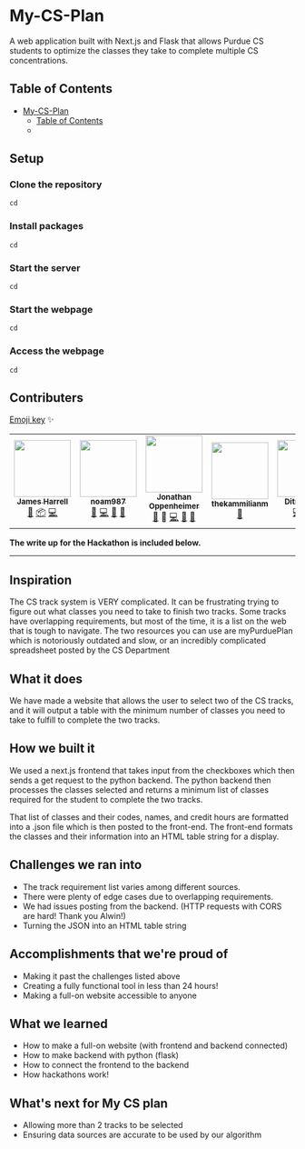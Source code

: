 # My-CS-Plan
A web application built with Next.js and Flask that allows Purdue CS students to optimize the classes they take to complete multiple CS concentrations. 

## Table of Contents

- [My-CS-Plan](#my-cs-plan)
  - [Table of Contents](#table-of-contents)
  - 


## Setup

### Clone the repository

    cd

### Install packages

    cd

### Start the server

    cd

### Start the webpage 

    cd
    
### Access the webpage 

    cd
    

## Contributers 
<!-- ALL-CONTRIBUTORS-LIST:START - Do not remove or modify this section -->
<!-- prettier-ignore-start -->
<!-- markdownlint-disable -->
[Emoji key](https://allcontributors.org/docs/en/emoji-key) ✨
<table>
  <tr>
    <td align="center"><a href="https://github.com/Jaimss"><img src="https://avatars.githubusercontent.com/u/53633325?v=4?s=100" width="100px;" alt=""/><br /><sub><b>James Harrell</b></sub></a><br /> <a href="#ideas-Jaimss" title="Ideas & Planning">🤔</a>  <a href="#platform-Jaimss" title=IPackaging">📦</a> <a href="https://github.com/HelloWorldHackathon/My-CS-Plan/commits?author=Jaimss" title="Code">💻</a> </td>
      <td align="center"><a href="https://github.com/Jaimss"><img src="https://avatars.githubusercontent.com/u/50681033?v=4?s=100" width="100px;" alt=""/><br /><sub><b>noam987</b></sub></a><br /> <a href="#ideas-noam987" title="Ideas & Planning">🤔</a> <a href="https://github.com/HelloWorldHackathon/My-CS-Plan/commits?author=noam987" title="Code">💻</a> <a href="https://github.com/HelloWorldHackathon/My-CS-Plan/pulls?q=is%3Apr+reviewed-by%3Anoam987" title="Reviewed Pull Requests">👀</a> <a href="#maintenance-noam987" title="Maintenance">🚧</a> </td>
   <td align="center"><a href="https://github.com/JonathanOppenheimer"><img src="https://avatars.githubusercontent.com/u/12973114?v=4?s=100" width="100px;" alt=""/><br /><sub><b>Jonathan Oppenheimer</b></sub></a><br /> <a href="#ideas-JonathanOppenheimer" title="Ideas & Planning">🤔</a> <a title="Documentation">📖</a> <a href="https://github.com/HelloWorldHackathon/My-CS-Plan/commits?author=JonathanOppenheimer" title="Code">💻</a> <a href="https://github.com/HelloWorldHackathon/My-CS-Plan/pulls?q=is%3Apr+reviewed-by%3AJonathanOppenheimer" title="Reviewed Pull Requests">👀</a> <a href="#maintenance-JonathanOppenheimer" title="Maintenance">🚧</a> </td>
    <td align="center"><a href="https://github.com/thekammilian"><img src="https://avatars.githubusercontent.com/u/53964761?v=4?s=100" width="100px;" alt=""/><br /><sub><b>thekammilianm</b></sub></a><br /> <a href="#ideas-thekammilian" title="Ideas & Planning">🤔</a> </td>
    <td align="center"><a href=https://github.com/DitrusNight"><img src="https://avatars.githubusercontent.com/u/93050361?v=4?s=100" width="100px;" alt=""/><br /><sub><b>DitrusNight</b></sub></a><br /><a href="https://github.com/HelloWorldHackathon/My-CS-Plan/commits?author=DitrusNight" title="Code">💻</a> <a href="https://github.com/HelloWorldHackathon/My-CS-Plan/pulls?q=is%3Apr+reviewed-by%3ADitrusNight" title="Reviewed Pull Requests">👀</a> <a href="#maintenance-DitrusNight" title="Maintenance">🚧</a></td> 
  </tr>
</table>
      
     

<!-- markdownlint-restore -->
<!-- prettier-ignore-end -->

<!-- ALL-CONTRIBUTORS-LIST:END -->

**The write up for the Hackathon is included below.** 

---

## Inspiration
The CS track system is VERY complicated. It can be frustrating trying to figure out what classes you need to take to finish two tracks. Some tracks have overlapping requirements, but most of the time, it is a list on the web that is tough to navigate. The two resources you can use are myPurduePlan which is notoriously outdated and slow, or an incredibly complicated spreadsheet posted by the CS Department 
## What it does
We have made a website that allows the user to select two of the CS tracks, and it will output a table with the minimum number of classes you need to take to fulfill to complete the two tracks. 
## How we built it
We used a next.js frontend that takes input from the checkboxes which then sends a get request to the python backend. The python backend then processes the classes selected and returns a minimum list of classes required for the student to complete the two tracks. 

That list of classes and their codes, names, and credit hours are formatted into a .json file which is then posted to the front-end.  The front-end formats the classes and their information into an HTML table string for a display.

## Challenges we ran into
- The track requirement list varies among different sources. 
- There were plenty of edge cases due to overlapping requirements. 
- We had issues posting from the backend. (HTTP requests with CORS are hard! Thank you Alwin!)
- Turning the JSON into an HTML table string

## Accomplishments that we're proud of
- Making it past the challenges listed above
- Creating a fully functional tool in less than 24 hours! 
- Making a full-on website accessible to anyone 

## What we learned
- How to make a full-on website (with frontend and backend connected) 
- How to make backend with python (flask) 
- How to connect the frontend to the backend 
- How hackathons work! 

## What's next for My CS plan
- Allowing more than 2 tracks to be selected 
- Ensuring data sources are accurate to be used by our algorithm 
